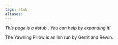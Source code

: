 ```yaml
---
tags: stub
aliases:
---
```


*This page is a #stub . You can help by expanding it!*

The Yawning Pillow is an Inn run by Gerrit and Rewin.